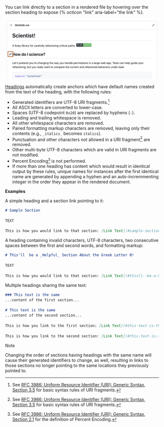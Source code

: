 You can link directly to a section in a rendered file by hovering over the section heading to expose {% octicon "link" aria-label="the link" %}.

![Screenshot of a README for a repository. To the left of a section heading, a link icon is outlined in dark orange.](/assets/images/help/repository/readme-links.png)

[Headings](#headings) automatically create anchors which have default names created from the text of the heading, with the following rules:

 * Generated identifiers are UTF-8 URI fragments.[^RFC3986-35]
 * All ASCII letters are converted to lower-case.
 * Spaces (UTF-8 codepoint `0x20`) are replaced by hyphens (`-`).
 * Leading and trailing whitespace is removed.
 * All other whitespace characters are removed.
 * Paired formatting markup characters are removed, leaving only their contents (e.g., `_italics_` becomes `italics`).
 * Punctuation and other characters not allowed in a URI fragment[^RFC3986-35] are removed.
 * Other multi-byte UTF-8 characters which are valid in URI fragments are not modified.
 * Percent Encoding[^RFC3986-21] is not performed.
 * If more than one heading has content which would result in identical output by these rules, unique names for instances after the first identical name are generated by appending a hyphen and an auto-incremmenting integer in the order they appear in the rendered document.

**Examples**

A simple heading and a section link pointing to it:

```markdown
# Sample Section

TEXT

This is how you would link to that section: [Link Text](#sample-section).
```

A heading containing invalid characters, UTF-8 characters, two consecutive spaces between the first and second words, and formatting markup:

```markdown
# This'll  be a _Helpful_ Section About the Greek Letter Θ!

TEXT

This is how you would link to that section: [Link Text](#thisll--be-a-helpful-section-about-the-greek-letter-Θ).
```

Multiple headings sharing the same text:

```markdown
### This text is the same
...content of the first section...

# This text is the same
...content of the second section...

This is how you link to the first section: [Link Text](#this-text-is-the-same).

This is how you link to the second section: [Link Text](#this-text-is-the-same-1).
```

> [!NOTE]
> Changing the order of sections having headings with the same name will cause their generated identifiers to change, as well, resulting in links to those sections no longer pointing to the same locations they previously pointed to.

[^RFC3986-35]: See [RFC 3986: Uniform Resource Identifier (URI): Generic Syntax, Section 3.5](https://www.rfc-editor.org/rfc/rfc3986#section-3.5) for basic syntax rules of URI fragments.
[^RFC3986-21]: See [RFC 3986: Uniform Resource Identifier (URI): Generic Syntax, Section 2.1](https://www.rfc-editor.org/rfc/rfc3986#section-2.1) for the definition of Percent Encoding.
